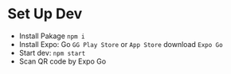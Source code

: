 # Set Up Dev
- Install Pakage `npm i`
- Install Expo: Go `GG Play Store` or `App Store` download `Expo Go`
- Start dev: `npm start`
- Scan QR code by Expo Go